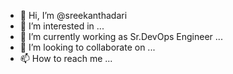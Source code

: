 - 👋 Hi, I’m @sreekanthadari
- 👀 I’m interested in ...
- 🌱 I’m currently working as Sr.DevOps Engineer ...
- 💞️ I’m looking to collaborate on ...
- 📫 How to reach me ...

<!---
sreekanthadari/sreekanthadari is a ✨ special ✨ repository because its `README.md` (this file) appears on your GitHub profile.
You can click the Preview link to take a look at your changes.
--->
